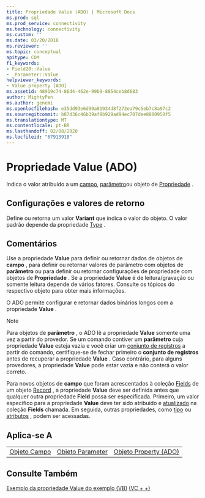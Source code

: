 ```yaml
---
title: Propriedade Value (ADO) | Microsoft Docs
ms.prod: sql
ms.prod_service: connectivity
ms.technology: connectivity
ms.custom: ''
ms.date: 03/20/2018
ms.reviewer: ''
ms.topic: conceptual
apitype: COM
f1_keywords:
- Field20::Value
- _Parameter::Value
helpviewer_keywords:
- Value property [ADO]
ms.assetid: 48919c74-86d4-462e-99b9-8854ceb8d683
author: MightyPen
ms.author: genemi
ms.openlocfilehash: e35dd93e6d90a81934d8f272ea79c5eb7c8a97c2
ms.sourcegitcommit: b87d36c46b39af8b929ad94ec707dee8800950f5
ms.translationtype: MT
ms.contentlocale: pt-BR
ms.lasthandoff: 02/08/2020
ms.locfileid: "67913918"
---
```

# <a name="value-property-ado"></a>Propriedade Value (ADO)

Indica o valor atribuído a um [campo](../../../ado/reference/ado-api/field-object.md), [parâmetro](../../../ado/reference/ado-api/parameter-object.md)ou objeto de [Propriedade](../../../ado/reference/ado-api/property-object-ado.md) .
  
## <a name="settings-and-return-values"></a>Configurações e valores de retorno

Define ou retorna um valor **Variant** que indica o valor do objeto. O valor padrão depende da propriedade [Type](../../../ado/reference/ado-api/type-property-ado.md) .
  
## <a name="remarks"></a>Comentários

Use a propriedade **Value** para definir ou retornar dados de objetos de **campo** , para definir ou retornar valores de parâmetro com objetos de **parâmetro** ou para definir ou retornar configurações de propriedade com objetos de **Propriedade** . Se a propriedade **Value** é de leitura/gravação ou somente leitura depende de vários fatores. Consulte os tópicos do respectivo objeto para obter mais informações.

O ADO permite configurar e retornar dados binários longos com a propriedade **Value** .
  
> [!NOTE]
> Para objetos de **parâmetro** , o ADO lê a propriedade **Value** somente uma vez a partir do provedor. Se um comando contiver um **parâmetro** cuja propriedade **Value** esteja vazia e você criar um [conjunto de registros](../../../ado/reference/ado-api/recordset-object-ado.md) a partir do comando, certifique-se de fechar primeiro o **conjunto de registros** antes de recuperar a propriedade **Value** . Caso contrário, para alguns provedores, a propriedade **Value** pode estar vazia e não conterá o valor correto.
> 
> Para novos objetos de **campo** que foram acrescentados à coleção [Fields](../../../ado/reference/ado-api/fields-collection-ado.md) de um objeto [Record](../../../ado/reference/ado-api/record-object-ado.md) , a propriedade **Value** deve ser definida antes que qualquer outra propriedade **Field** possa ser especificada. Primeiro, um valor específico para a propriedade **Value** deve ter sido atribuído e [atualizado](../../../ado/reference/ado-api/update-method.md) na coleção **Fields** chamada. Em seguida, outras propriedades, como [tipo](../../../ado/reference/ado-api/type-property-ado.md) ou [atributos](../../../ado/reference/ado-api/attributes-property-ado.md) , podem ser acessadas.
  
## <a name="applies-to"></a>Aplica-se A
  
||||  
|-|-|-|  
|[Objeto Campo](../../../ado/reference/ado-api/field-object.md)|[Objeto Parameter](../../../ado/reference/ado-api/parameter-object.md)|[Objeto Property (ADO)](../../../ado/reference/ado-api/property-object-ado.md)|
  
## <a name="see-also"></a>Consulte Também

[Exemplo da propriedade Value do exemplo (VB)](../../../ado/reference/ado-api/value-property-example-vb.md)
[(VC + +)](../../../ado/reference/ado-api/value-property-example-vc.md) 
